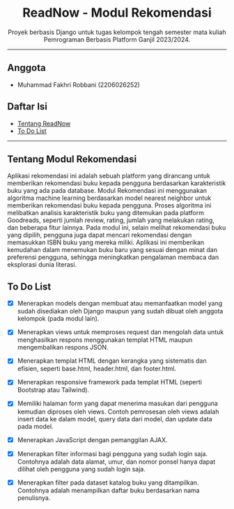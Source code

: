 <h1 align="center">ReadNow - Modul Rekomendasi</h1>
<p align="center">Proyek berbasis Django untuk tugas kelompok tengah semester mata kuliah Pemrograman Berbasis Platform Ganjil 2023/2024.</p>

---

## Anggota
- Muhammad Fakhri Robbani (2206026252)

## Daftar Isi
- [Tentang ReadNow](#tentang-modul-rekomendasi)
- [To Do List](#to-do-list)


---

## Tentang Modul Rekomendasi
Aplikasi rekomendasi ini adalah sebuah platform yang dirancang untuk memberikan rekomendasi buku kepada pengguna berdasarkan karakteristik buku yang ada pada database. Modul Rekomendasi ini menggunakan algoritma machine learning berdasarkan model nearest neighbor untuk memberikan rekomendasi buku kepada pengguna. Proses algoritma ini melibatkan analisis karakteristik buku yang ditemukan pada platform Goodreads, seperti jumlah review, rating, jumlah yang melakukan rating, dan beberapa fitur lainnya. Pada modul ini, selain melihat rekomendasi buku yang dipilih, pengguna juga dapat mencari rekomendasi dengan memasukkan ISBN buku yang mereka miliki. Aplikasi ini memberikan kemudahan dalam menemukan buku baru yang sesuai dengan minat dan preferensi pengguna, sehingga meningkatkan pengalaman membaca dan eksplorasi dunia literasi.

## To Do List
- [x] Menerapkan models dengan membuat atau memanfaatkan model yang sudah disediakan oleh Django maupun yang sudah dibuat oleh anggota kelompok (pada modul lain).

- [x] Menerapkan views untuk memproses request dan mengolah data untuk menghasilkan respons menggunakan templat HTML maupun mengembalikan respons JSON.

- [x] Menerapkan templat HTML dengan kerangka yang sistematis dan efisien, seperti base.html, header.html, dan footer.html.

- [x] Menerapkan responsive framework pada templat HTML (seperti Bootstrap atau Tailwind).

- [x] Memiliki halaman form yang dapat menerima masukan dari pengguna kemudian diproses oleh views. Contoh pemrosesan oleh views adalah insert data ke dalam model, query data dari model, dan update data pada model.

- [x] Menerapkan JavaScript dengan pemanggilan AJAX.

- [x] Menerapkan filter informasi bagi pengguna yang sudah login saja. Contohnya adalah data alamat, umur, dan nomor ponsel hanya dapat dilihat oleh pengguna yang sudah login saja.

- [x] Menerapkan filter pada dataset katalog buku yang ditampilkan. Contohnya adalah menampilkan daftar buku berdasarkan nama penulisnya.